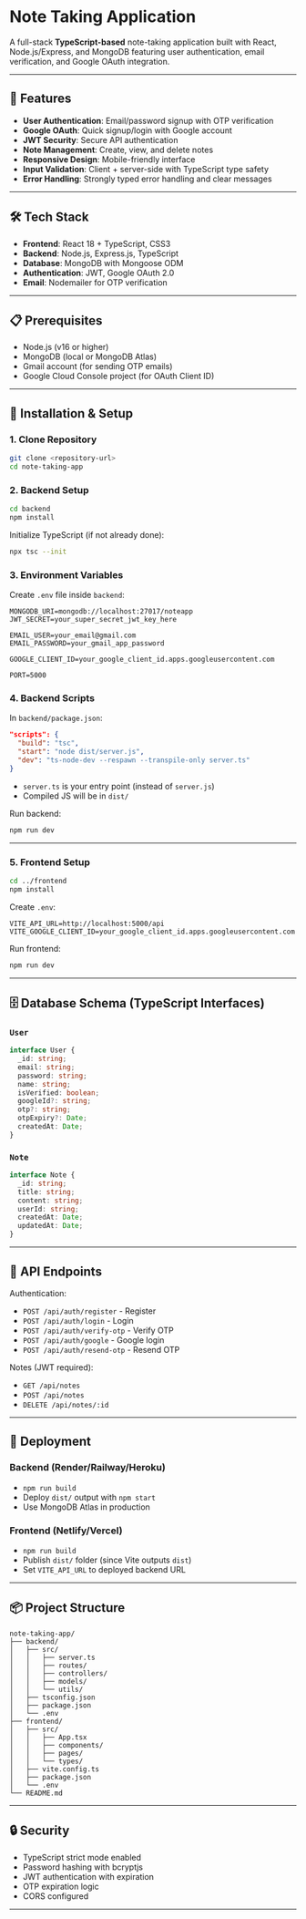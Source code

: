 # Note Taking Application

A full-stack **TypeScript-based** note-taking application built with React, Node.js/Express, and MongoDB featuring user authentication, email verification, and Google OAuth integration.

---

## 🚀 Features

* **User Authentication**: Email/password signup with OTP verification
* **Google OAuth**: Quick signup/login with Google account
* **JWT Security**: Secure API authentication
* **Note Management**: Create, view, and delete notes
* **Responsive Design**: Mobile-friendly interface
* **Input Validation**: Client + server-side with TypeScript type safety
* **Error Handling**: Strongly typed error handling and clear messages

---

## 🛠️ Tech Stack

* **Frontend**: React 18 + TypeScript, CSS3
* **Backend**: Node.js, Express.js, TypeScript
* **Database**: MongoDB with Mongoose ODM
* **Authentication**: JWT, Google OAuth 2.0
* **Email**: Nodemailer for OTP verification

---

## 📋 Prerequisites

* Node.js (v16 or higher)
* MongoDB (local or MongoDB Atlas)
* Gmail account (for sending OTP emails)
* Google Cloud Console project (for OAuth Client ID)

---

## 🔧 Installation & Setup

### 1. Clone Repository

```bash
git clone <repository-url>
cd note-taking-app
```

### 2. Backend Setup

```bash
cd backend
npm install
```

Initialize TypeScript (if not already done):

```bash
npx tsc --init
```

### 3. Environment Variables

Create `.env` file inside `backend`:

```env
MONGODB_URI=mongodb://localhost:27017/noteapp
JWT_SECRET=your_super_secret_jwt_key_here

EMAIL_USER=your_email@gmail.com
EMAIL_PASSWORD=your_gmail_app_password

GOOGLE_CLIENT_ID=your_google_client_id.apps.googleusercontent.com

PORT=5000
```

### 4. Backend Scripts

In `backend/package.json`:

```json
"scripts": {
  "build": "tsc",
  "start": "node dist/server.js",
  "dev": "ts-node-dev --respawn --transpile-only server.ts"
}
```

* `server.ts` is your entry point (instead of `server.js`)
* Compiled JS will be in `dist/`

Run backend:

```bash
npm run dev
```

---

### 5. Frontend Setup

```bash
cd ../frontend
npm install
```

Create `.env`:

```env
VITE_API_URL=http://localhost:5000/api
VITE_GOOGLE_CLIENT_ID=your_google_client_id.apps.googleusercontent.com
```

Run frontend:

```bash
npm run dev
```

---

## 🗄️ Database Schema (TypeScript Interfaces)

### `User`

```ts
interface User {
  _id: string;
  email: string;
  password: string;
  name: string;
  isVerified: boolean;
  googleId?: string;
  otp?: string;
  otpExpiry?: Date;
  createdAt: Date;
}
```

### `Note`

```ts
interface Note {
  _id: string;
  title: string;
  content: string;
  userId: string;
  createdAt: Date;
  updatedAt: Date;
}
```

---

## 🔌 API Endpoints

Authentication:

* `POST /api/auth/register` - Register
* `POST /api/auth/login` - Login
* `POST /api/auth/verify-otp` - Verify OTP
* `POST /api/auth/google` - Google login
* `POST /api/auth/resend-otp` - Resend OTP

Notes (JWT required):

* `GET /api/notes`
* `POST /api/notes`
* `DELETE /api/notes/:id`

---

## 🚀 Deployment

### Backend (Render/Railway/Heroku)

* `npm run build`
* Deploy `dist/` output with `npm start`
* Use MongoDB Atlas in production

### Frontend (Netlify/Vercel)

* `npm run build`
* Publish `dist/` folder (since Vite outputs `dist`)
* Set `VITE_API_URL` to deployed backend URL

---

## 📦 Project Structure

```
note-taking-app/
├── backend/
│   ├── src/
│   │   ├── server.ts
│   │   ├── routes/
│   │   ├── controllers/
│   │   ├── models/
│   │   └── utils/
│   ├── tsconfig.json
│   ├── package.json
│   └── .env
├── frontend/
│   ├── src/
│   │   ├── App.tsx
│   │   ├── components/
│   │   ├── pages/
│   │   └── types/
│   ├── vite.config.ts
│   ├── package.json
│   └── .env
└── README.md
```

---

## 🔒 Security

* TypeScript strict mode enabled
* Password hashing with bcryptjs
* JWT authentication with expiration
* OTP expiration logic
* CORS configured

---
